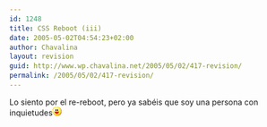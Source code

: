 ```yaml
---
id: 1248
title: CSS Reboot (iii)
date: 2005-05-02T04:54:23+02:00
author: Chavalina
layout: revision
guid: http://www.wp.chavalina.net/2005/05/02/417-revision/
permalink: /2005/05/02/417-revision/
---
```

Lo siento por el re-reboot, pero ya sabéis que soy una persona con inquietudes![emo](/imagenes/emoticonos/risa.gif)